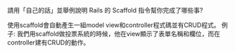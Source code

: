 請用「自己的話」並舉例說明 Rails 的 Scaffold 指令幫你完成了哪些事?


使用scaffold會自動產生一組model view和controller程式碼並有CRUD程式。
例子:
我們用scaffold做投票系統的時候，他在view顯示了表單名稱和欄位，而在controller建有CRUD的動作。
